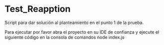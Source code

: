# Test_Reapption
Script para dar solución al planteamiento en el punto 1 de la prueba.

Para ejecutar por favor abra el proyecto en su IDE de confianza y ejecute el siguiente código en la consola de comandos
node index.js
